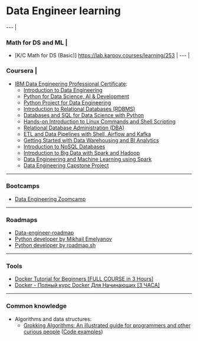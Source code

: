 # Data Engineer learning
--- |
### Math for DS and ML |
* [K/C Math for DS (Basic)] https://lab.karpov.courses/learning/253 |
--- |
### Coursera |
* [IBM Data Engineering Professional Certificate](https://www.coursera.org/professional-certificates/ibm-data-engineer?irclickid=TeT3MBUxyxyNRqy342ReS1cxUkA2oHVP4WrL0w0&irgwc=1&utm_medium=partners&utm_source=impact&utm_campaign=2987000&utm_content=b2c):
   * [Introduction to Data Engineering](https://www.coursera.org/learn/introduction-to-data-engineering?specialization=ibm-data-engineer)
   * [Python for Data Science, AI & Development](https://www.coursera.org/learn/python-for-applied-data-science-ai?specialization=ibm-data-engineer)
   * [Python Project for Data Engineering](https://www.coursera.org/learn/python-project-for-data-engineering?specialization=ibm-data-engineer)
   * [Introduction to Relational Databases (RDBMS)](https://www.coursera.org/learn/introduction-to-relational-databases?specialization=ibm-data-engineer)
   * [Databases and SQL for Data Science with Python](https://www.coursera.org/learn/sql-data-science?specialization=ibm-data-engineer)
   * [Hands-on Introduction to Linux Commands and Shell Scripting](https://www.coursera.org/learn/hands-on-introduction-to-linux-commands-and-shell-scripting?specialization=ibm-data-engineer)
   * [Relational Database Administration (DBA)](https://www.coursera.org/learn/relational-database-administration?specialization=ibm-data-engineer)
   * [ETL and Data Pipelines with Shell, Airflow and Kafka](https://www.coursera.org/learn/etl-and-data-pipelines-shell-airflow-kafka?specialization=ibm-data-engineer)
   * [Getting Started with Data Warehousing and BI Analytics](https://www.coursera.org/learn/getting-started-with-data-warehousing-and-bi-analytics?specialization=ibm-data-engineer)
   * [Introduction to NoSQL Databases](https://www.coursera.org/learn/introduction-to-nosql-databases?specialization=ibm-data-engineer)
   * [Introduction to Big Data with Spark and Hadoop](https://www.coursera.org/learn/introduction-to-big-data-with-spark-hadoop?specialization=ibm-data-engineer)
   * [Data Engineering and Machine Learning using Spark](https://www.coursera.org/learn/data-engineering-and-machine-learning-using-spark?specialization=ibm-data-engineer)
   * [Data Engineering Capstone Project](https://www.coursera.org/learn/data-enginering-capstone-project?specialization=ibm-data-engineer)
---
### Bootcamps
* [Data Engineering Zoomcamp](https://github.com/DataTalksClub/data-engineering-zoomcamp)
---
### Roadmaps
* [Data-engineer-roadmap](https://github.com/datastacktv/data-engineer-roadmap)
* [Python developer by Mikhail Emelyanov](https://github.com/amaargiru/pyroad)
* [Python developer by roadmap.sh](https://roadmap.sh/python/)
---
### Tools
* [Docker Tutorial for Beginners [FULL COURSE in 3 Hours]](https://www.youtube.com/watch?v=3c-iBn73dDE)
* [Docker - Полный курс Docker Для Начинающих [3 ЧАСА]](https://www.youtube.com/watch?v=_uZQtRyF6Eg)
---
### Common knowledge
* Algorithms and data structures:
    *  [Grokking Algorithms: An illustrated guide for programmers and other curious people](https://www.manning.com/books/grokking-algorithms) ([Code examples](https://github.com/egonSchiele/grokking_algorithms))
